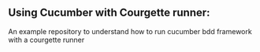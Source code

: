 ## Using Cucumber with Courgette runner:

An example repository to understand how to run cucumber bdd framework with a courgette runner
 
 
 

